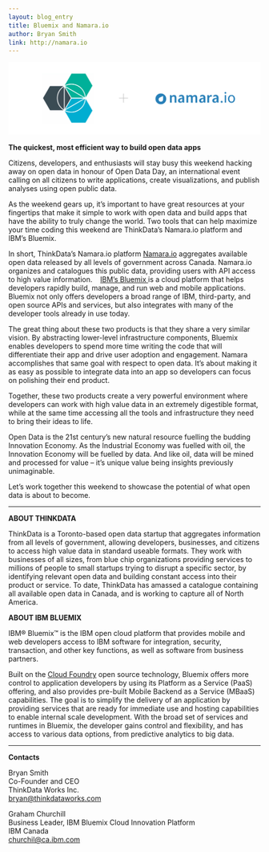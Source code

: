 ```yaml
---
layout: blog_entry
title: Bluemix and Namara.io
author: Bryan Smith
link: http://namara.io
---
```


![Bluemix and Namara.io](/images/namara-bluemix.jpg)

**The quickest, most efficient way to build open data apps**

Citizens, developers, and enthusiasts will
stay busy this weekend hacking away on open data in honour of Open Data Day, an
international event calling on all citizens to write applications, create
visualizations, and publish analyses using open public data. 

As the weekend gears up, it’s important to
have great resources at your fingertips that make it simple to work with open
data and build apps that have the ability to truly change the world. Two tools
that can help maximize your time coding this weekend are ThinkData’s Namara.io
platform and IBM’s Bluemix. 

In short, ThinkData’s Namara.io platform
[Namara.io](http://www.Namara.io) aggregates available open
data released by all levels of government across Canada. Namara.io organizes
and catalogues this public data, providing users with API access to high value
information. 
  
[IBM’s Bluemix ](http://www-01.ibm.com/software/bluemix/)
is a cloud platform that helps developers rapidly build, manage, and run web and
mobile applications. Bluemix not only offers developers a broad range of IBM,
third-party, and open source APIs and services, but also integrates with many
of the developer tools already in use today. 

The great thing about these two products is
that they share a very similar vision. By abstracting lower-level
infrastructure components, Bluemix enables developers to spend more time
writing the code that will differentiate their app and drive user adoption and
engagement. Namara accomplishes that same goal with respect to open data. It’s
about making it as easy as possible to integrate data into an app so developers
can focus on polishing their end product. 

Together, these two products create a very
powerful environment where developers can work with high value data in an
extremely digestible format, while at the same time accessing all the tools and
infrastructure they need to bring their ideas to life. 

Open Data is the 21st century’s new natural resource fuelling the budding Innovation Economy. As the Industrial
Economy was fuelled with oil, the Innovation Economy will be fuelled by data.
And like oil, data will be mined and processed for value – it’s unique value
being insights previously unimaginable. 

Let’s work together this weekend to showcase
the potential of what open data is about to become. 

---

**ABOUT THINKDATA**

ThinkData
is a Toronto-based open data startup that aggregates information from all
levels of government, allowing developers, businesses, and citizens to access
high value data in standard useable formats. They work with businesses of all
sizes, from blue chip organizations providing services to millions of people to
small startups trying to disrupt a specific sector, by identifying relevant
open data and building constant access into their product or service. To date,
ThinkData has amassed a catalogue containing all available open data in Canada,
and is working to capture all of North America. 

**ABOUT IBM BLUEMIX**

IBM® Bluemix™ is the IBM open cloud platform that
provides mobile and web developers access to IBM software for integration,
security, transaction, and other key functions, as well as software from
business partners.

Built on the [Cloud Foundry](http://cloudfoundry.org/) open source technology, Bluemix offers more control to application
developers by using its Platform as a Service (PaaS) offering, and also
provides pre-built Mobile Backend as a Service (MBaaS) capabilities. The goal
is to simplify the delivery of an application by providing services that are
ready for immediate use and hosting capabilities to enable internal scale
development. With the broad set of services and runtimes in Bluemix, the
developer gains control and flexibility, and has access to various data options,
from predictive analytics to big data.

---

**Contacts**

Bryan Smith <br>
Co-Founder and CEO <br>
ThinkData Works Inc. <br>
bryan@thinkdataworks.com <br>


Graham Churchill <br>
Business Leader, IBM Bluemix Cloud Innovation Platform <br>
IBM Canada <br>
churchil@ca.ibm.com <br>